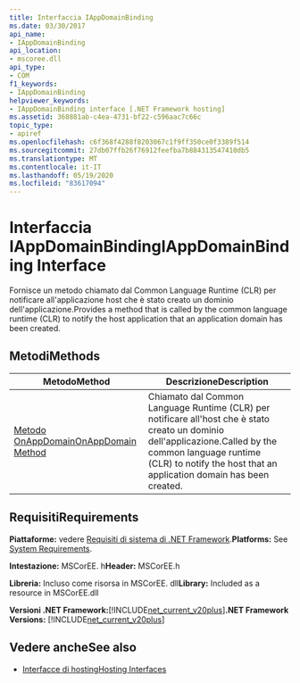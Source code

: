 ```yaml
---
title: Interfaccia IAppDomainBinding
ms.date: 03/30/2017
api_name:
- IAppDomainBinding
api_location:
- mscoree.dll
api_type:
- COM
f1_keywords:
- IAppDomainBinding
helpviewer_keywords:
- IAppDomainBinding interface [.NET Framework hosting]
ms.assetid: 368881ab-c4ea-4731-bf22-c596aac7c66c
topic_type:
- apiref
ms.openlocfilehash: c6f368f4288f8203067c1f9ff350ce0f3389f514
ms.sourcegitcommit: 27db07ffb26f76912feefba7b884313547410db5
ms.translationtype: MT
ms.contentlocale: it-IT
ms.lasthandoff: 05/19/2020
ms.locfileid: "83617094"
---
```

# <a name="iappdomainbinding-interface"></a><span data-ttu-id="cc311-102">Interfaccia IAppDomainBinding</span><span class="sxs-lookup"><span data-stu-id="cc311-102">IAppDomainBinding Interface</span></span>
<span data-ttu-id="cc311-103">Fornisce un metodo chiamato dal Common Language Runtime (CLR) per notificare all'applicazione host che è stato creato un dominio dell'applicazione.</span><span class="sxs-lookup"><span data-stu-id="cc311-103">Provides a method that is called by the common language runtime (CLR) to notify the host application that an application domain has been created.</span></span>  
  
## <a name="methods"></a><span data-ttu-id="cc311-104">Metodi</span><span class="sxs-lookup"><span data-stu-id="cc311-104">Methods</span></span>  
  
|<span data-ttu-id="cc311-105">Metodo</span><span class="sxs-lookup"><span data-stu-id="cc311-105">Method</span></span>|<span data-ttu-id="cc311-106">Descrizione</span><span class="sxs-lookup"><span data-stu-id="cc311-106">Description</span></span>|  
|------------|-----------------|  
|[<span data-ttu-id="cc311-107">Metodo OnAppDomain</span><span class="sxs-lookup"><span data-stu-id="cc311-107">OnAppDomain Method</span></span>](iappdomainbinding-onappdomain-method.md)|<span data-ttu-id="cc311-108">Chiamato dal Common Language Runtime (CLR) per notificare all'host che è stato creato un dominio dell'applicazione.</span><span class="sxs-lookup"><span data-stu-id="cc311-108">Called by the common language runtime (CLR) to notify the host that an application domain has been created.</span></span>|  
  
## <a name="requirements"></a><span data-ttu-id="cc311-109">Requisiti</span><span class="sxs-lookup"><span data-stu-id="cc311-109">Requirements</span></span>  
 <span data-ttu-id="cc311-110">**Piattaforme:** vedere [Requisiti di sistema di .NET Framework](../../get-started/system-requirements.md).</span><span class="sxs-lookup"><span data-stu-id="cc311-110">**Platforms:** See [System Requirements](../../get-started/system-requirements.md).</span></span>  
  
 <span data-ttu-id="cc311-111">**Intestazione:** MSCorEE. h</span><span class="sxs-lookup"><span data-stu-id="cc311-111">**Header:** MSCorEE.h</span></span>  
  
 <span data-ttu-id="cc311-112">**Libreria:** Incluso come risorsa in MSCorEE. dll</span><span class="sxs-lookup"><span data-stu-id="cc311-112">**Library:** Included as a resource in MSCorEE.dll</span></span>  
  
 <span data-ttu-id="cc311-113">**Versioni .NET Framework:**[!INCLUDE[net_current_v20plus](../../../../includes/net-current-v20plus-md.md)]</span><span class="sxs-lookup"><span data-stu-id="cc311-113">**.NET Framework Versions:** [!INCLUDE[net_current_v20plus](../../../../includes/net-current-v20plus-md.md)]</span></span>  
  
## <a name="see-also"></a><span data-ttu-id="cc311-114">Vedere anche</span><span class="sxs-lookup"><span data-stu-id="cc311-114">See also</span></span>

- [<span data-ttu-id="cc311-115">Interfacce di hosting</span><span class="sxs-lookup"><span data-stu-id="cc311-115">Hosting Interfaces</span></span>](hosting-interfaces.md)
